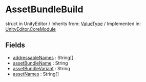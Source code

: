 # AssetBundleBuild
struct in UnityEditor
 / Inherits from: <a href="https://docs.unity3d.com/6000.2/Documentation/ScriptReference/ValueType.html">ValueType</a> / Implemented in: <a href="https://docs.unity3d.com/6000.2/Documentation/ScriptReference/UnityEditor.CoreModule.html">UnityEditor.CoreModule</a>

## Fields
- <a href="https://docs.unity3d.com/6000.2/Documentation/ScriptReference/AssetBundleBuild-addressableNames.html">addressableNames</a> : String[]
- <a href="https://docs.unity3d.com/6000.2/Documentation/ScriptReference/AssetBundleBuild-assetBundleName.html">assetBundleName</a> : String
- <a href="https://docs.unity3d.com/6000.2/Documentation/ScriptReference/AssetBundleBuild-assetBundleVariant.html">assetBundleVariant</a> : String
- <a href="https://docs.unity3d.com/6000.2/Documentation/ScriptReference/AssetBundleBuild-assetNames.html">assetNames</a> : String[]
